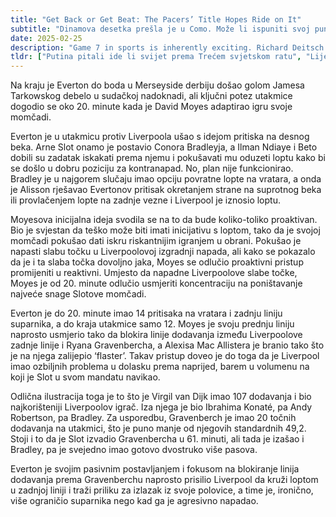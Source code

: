 ```yaml
---
title: "Get Back or Get Beat: The Pacers’ Title Hopes Ride on It"
subtitle: "Dinamova desetka prešla je u Como. Može li ispuniti svoj puni potencijal?"
date: 2025-02-25
description: "Game 7 in sports is inherently exciting. Richard Deitsch and Dan Shanoff sift through the top considerations the NBA and ESPN face."
tldr: ["Putina pitali ide li svijet prema Trećem svjetskom ratu", "Liječnici: U 24 sata u Gazi ubijeno 140 ljudi", "Marko Livaja MVP HNL sezone 2024./25."]
---
```


Na kraju je Everton do boda u Merseyside derbiju došao golom Jamesa Tarkowskog debelo u sudačkoj nadoknadi, ali ključni potez utakmice dogodio se oko 20. minute kada je David Moyes adaptirao igru svoje momčadi.

Everton je u utakmicu protiv Liverpoola ušao s idejom pritiska na desnog beka. Arne Slot onamo je postavio Conora Bradleyja, a Ilman Ndiaye i Beto dobili su zadatak iskakati prema njemu i pokušavati mu oduzeti loptu  kako bi se došlo u dobru poziciju za kontranapad. No, plan nije  funkcionirao. Bradley je u najgorem slučaju imao opciju povratne lopte  na vratara, a onda je Alisson rješavao Evertonov  pritisak okretanjem strane na suprotnog beka ili provlačenjem lopte na  zadnje vezne i Liverpool je iznosio loptu.

Moyesova inicijalna ideja svodila se na to da bude koliko-toliko  proaktivan. Bio je svjestan da teško može biti imati inicijativu s  loptom, tako da je svojoj momčadi pokušao dati iskru riskantnijim  igranjem u obrani. Pokušao je napasti slabu točku u Liverpoolovoj  izgradnji napada, ali kako se pokazalo da je i ta slaba točka dovoljno  jaka, Moyes se odlučio proaktivni pristup promijeniti u reaktivni.  Umjesto da napadne Liverpoolove slabe točke, Moyes je od 20. minute  odlučio usmjeriti koncentraciju na poništavanje najveće snage Slotove  momčadi.

Everton je do 20. minute imao 14 pritisaka na vratara i zadnju liniju suparnika, a do kraja utakmice samo 12. Moyes je svoju prednju liniju  naprosto usmjerio tako da blokira linije dodavanja između Liverpoolove  zadnje linije i Ryana Gravenbercha, a Alexisa Mac Allistera je branio tako što je na njega zalijepio ‘flaster’. Takav pristup doveo je do toga da je Liverpool imao ozbiljnih problema u dolasku prema  naprijed, barem u volumenu na koji je Slot u svom mandatu navikao.

Odlična ilustracija toga je to što je Virgil van Dijk imao 107 dodavanja i bio najkorišteniji Liverpoolov igrač. Iza njega je bio Ibrahima Konaté, pa Andy Robertson, pa Bradley. Za usporedbu, Gravenberch je imao 20 točnih dodavanja na  utakmici, što je puno manje od njegovih standardnih 49,2. Stoji i to da  je Slot izvadio Gravenbercha u 61. minuti, ali tada je izašao i Bradley, pa je svejedno imao gotovo dvostruko više pasova.

Everton je svojim pasivnim postavljanjem i fokusom na blokiranje  linija dodavanja prema Gravenberchu naprosto prisilio Liverpool da kruži loptom u zadnjoj liniji i traži priliku za izlazak iz svoje polovice, a time je, ironično, više ograničio suparnika nego kad ga je agresivno  napadao.
